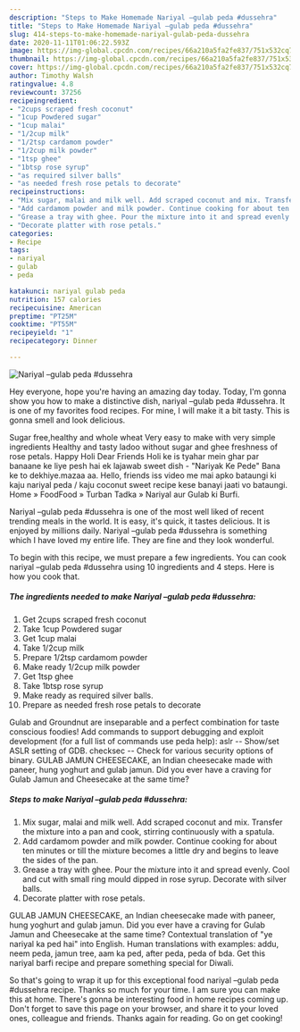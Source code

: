 ```yaml
---
description: "Steps to Make Homemade Nariyal –gulab peda #dussehra"
title: "Steps to Make Homemade Nariyal –gulab peda #dussehra"
slug: 414-steps-to-make-homemade-nariyal-gulab-peda-dussehra
date: 2020-11-11T01:06:22.593Z
image: https://img-global.cpcdn.com/recipes/66a210a5fa2fe837/751x532cq70/nariyal-gulab-peda-dussehra-recipe-main-photo.jpg
thumbnail: https://img-global.cpcdn.com/recipes/66a210a5fa2fe837/751x532cq70/nariyal-gulab-peda-dussehra-recipe-main-photo.jpg
cover: https://img-global.cpcdn.com/recipes/66a210a5fa2fe837/751x532cq70/nariyal-gulab-peda-dussehra-recipe-main-photo.jpg
author: Timothy Walsh
ratingvalue: 4.8
reviewcount: 37256
recipeingredient:
- "2cups scraped fresh coconut"
- "1cup Powdered sugar"
- "1cup malai"
- "1/2cup milk"
- "1/2tsp cardamom powder"
- "1/2cup milk powder"
- "1tsp ghee"
- "1btsp rose syrup"
- "as required silver balls"
- "as needed fresh rose petals to decorate"
recipeinstructions:
- "Mix sugar, malai and milk well. Add scraped coconut and mix. Transfer the mixture into a pan and cook, stirring continuously with a spatula."
- "Add cardamom powder and milk powder. Continue cooking for about ten minutes or till the mixture becomes a little dry and begins to leave the sides of the pan."
- "Grease a tray with ghee. Pour the mixture into it and spread evenly. Cool and cut with small ring mould dipped in rose syrup. Decorate with silver balls."
- "Decorate platter with rose petals."
categories:
- Recipe
tags:
- nariyal
- gulab
- peda

katakunci: nariyal gulab peda 
nutrition: 157 calories
recipecuisine: American
preptime: "PT25M"
cooktime: "PT55M"
recipeyield: "1"
recipecategory: Dinner

---
```



![Nariyal –gulab peda #dussehra](https://img-global.cpcdn.com/recipes/66a210a5fa2fe837/751x532cq70/nariyal-gulab-peda-dussehra-recipe-main-photo.jpg)

Hey everyone, hope you're having an amazing day today. Today, I'm gonna show you how to make a distinctive dish, nariyal –gulab peda #dussehra. It is one of my favorites food recipes. For mine, I will make it a bit tasty. This is gonna smell and look delicious.

Sugar free,healthy and whole wheat Very easy to make with very simple ingredients Healthy and tasty ladoo without sugar and ghee freshness of rose petals. Happy Holi Dear Friends Holi ke is tyahar mein ghar par banaane ke liye pesh hai ek lajawab sweet dish - &#34;Nariyak Ke Pede&#34; Bana ke to dekhiye.mazaa aa. Hello, friends iss video me mai apko bataungi ki kaju nariyal peda / kaju coconut sweet recipe kese banayi jaati vo bataungi. Home » FoodFood » Turban Tadka » Nariyal aur Gulab ki Burfi.

Nariyal –gulab peda #dussehra is one of the most well liked of recent trending meals in the world. It is easy, it's quick, it tastes delicious. It is enjoyed by millions daily. Nariyal –gulab peda #dussehra is something which I have loved my entire life. They are fine and they look wonderful.


To begin with this recipe, we must prepare a few ingredients. You can cook nariyal –gulab peda #dussehra using 10 ingredients and 4 steps. Here is how you cook that.

<!--inarticleads1-->

##### The ingredients needed to make Nariyal –gulab peda #dussehra:

1. Get 2cups scraped fresh coconut
1. Take 1cup Powdered sugar
1. Get 1cup malai
1. Take 1/2cup milk
1. Prepare 1/2tsp cardamom powder
1. Make ready 1/2cup milk powder
1. Get 1tsp ghee
1. Take 1btsp rose syrup
1. Make ready as required silver balls.
1. Prepare as needed fresh rose petals to decorate


Gulab and Groundnut are inseparable and a perfect combination for taste conscious foodies! Add commands to support debugging and exploit development (for a full list of commands use peda help): aslr -- Show/set ASLR setting of GDB. checksec -- Check for various security options of binary. GULAB JAMUN CHEESECAKE, an Indian cheesecake made with paneer, hung yoghurt and gulab jamun. Did you ever have a craving for Gulab Jamun and Cheesecake at the same time? 

<!--inarticleads2-->

##### Steps to make Nariyal –gulab peda #dussehra:

1. Mix sugar, malai and milk well. Add scraped coconut and mix. Transfer the mixture into a pan and cook, stirring continuously with a spatula.
1. Add cardamom powder and milk powder. Continue cooking for about ten minutes or till the mixture becomes a little dry and begins to leave the sides of the pan.
1. Grease a tray with ghee. Pour the mixture into it and spread evenly. Cool and cut with small ring mould dipped in rose syrup. Decorate with silver balls.
1. Decorate platter with rose petals.


GULAB JAMUN CHEESECAKE, an Indian cheesecake made with paneer, hung yoghurt and gulab jamun. Did you ever have a craving for Gulab Jamun and Cheesecake at the same time? Contextual translation of &#34;ye nariyal ka ped hai&#34; into English. Human translations with examples: addu, neem peda, jamun tree, aam ka ped, after peda, peda of bda. Get this nariyal barfi recipe and prepare something special for Diwali. 

So that's going to wrap it up for this exceptional food nariyal –gulab peda #dussehra recipe. Thanks so much for your time. I am sure you can make this at home. There's gonna be interesting food in home recipes coming up. Don't forget to save this page on your browser, and share it to your loved ones, colleague and friends. Thanks again for reading. Go on get cooking!
